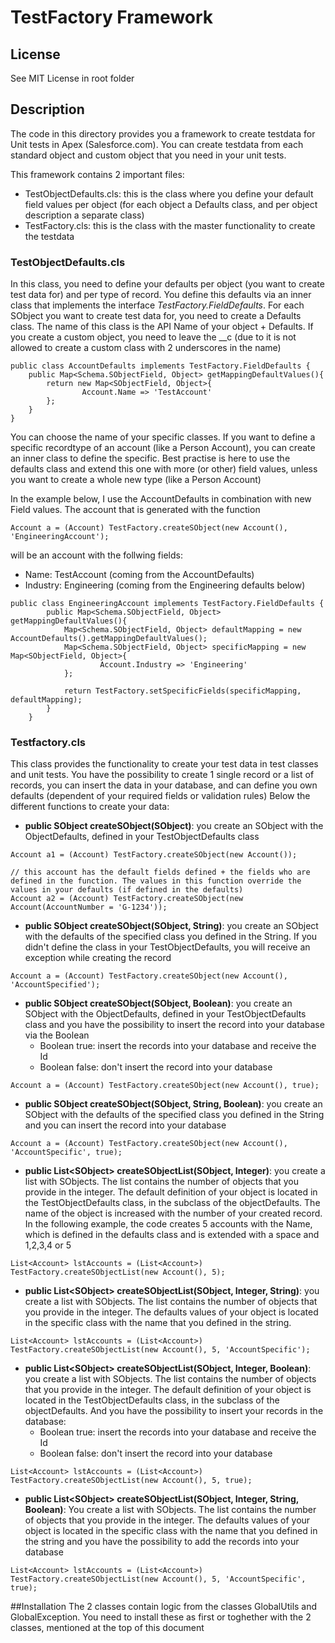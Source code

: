 # TestFactory Framework
## License 
See MIT License in root folder

## Description
The code in this directory provides you a framework to create testdata for Unit tests in Apex (Salesforce.com). 
You can create testdata from each standard object and custom object that you need in your unit tests.

This framework contains 2 important files:
 * TestObjectDefaults.cls: this is the class where you define your default field values per object (for each object a Defaults class, and per object description a separate class)
 * TestFactory.cls: this is the class with the master functionality to create the testdata
  
### TestObjectDefaults.cls
In this class, you need to define your defaults per object (you want to create test data for) and per type of record. You define this defaults via an inner class that implements the interface _TestFactory.FieldDefaults_.
For each SObject you want to create test data for, you need to create a Defaults class. The name of this class is the API Name of your object + Defaults. If you create a custom object, you need to leave the __c (due to it is not allowed to create a custom class with 2 underscores in the name)

```
public class AccountDefaults implements TestFactory.FieldDefaults {
    public Map<Schema.SObjectField, Object> getMappingDefaultValues(){
        return new Map<SObjectField, Object>{
                Account.Name => 'TestAccount'
        };
    }
}
```
You can choose the name of your specific classes. If you want to define a specific recordtype of an account (like a Person Account), you can create an inner class to define the specific. 
Best practise is here to use the defaults class and extend this one with more (or other) field values, unless you want to create a whole new type (like a Person Account)

In the example below, I use the AccountDefaults in combination with new Field values. The account that is generated with the function

```
Account a = (Account) TestFactory.createSObject(new Account(), 'EngineeringAccount');
```

will be an account with the follwing fields:
  * Name: TestAccount (coming from the AccountDefaults)
  * Industry: Engineering (coming from the Engineering defaults below)

```
public class EngineeringAccount implements TestFactory.FieldDefaults {
        public Map<Schema.SObjectField, Object> getMappingDefaultValues(){
            Map<Schema.SObjectField, Object> defaultMapping = new AccountDefaults().getMappingDefaultValues();
            Map<Schema.SObjectField, Object> specificMapping = new Map<SObjectField, Object>{
                    Account.Industry => 'Engineering'
            };
            
            return TestFactory.setSpecificFields(specificMapping, defaultMapping);
        }
    }
```

### Testfactory.cls
This class provides the functionality to create your test data in test classes and unit tests. You have the possibility to create 1 single record or a list of records, you can insert the data in your database, and can define you own defaults (dependent of your required fields or validation rules)
Below the different functions to create your data:
 * **public SObject createSObject(SObject)**: you create an SObject with the ObjectDefaults, defined in your TestObjectDefaults class
 ```
Account a1 = (Account) TestFactory.createSObject(new Account());

// this account has the default fields defined + the fields who are defined in the function. The values in this function override the values in your defaults (if defined in the defaults)
Account a2 = (Account) TestFactory.createSObject(new Account(AccountNumber = 'G-1234'));
 ```
 * **public SObject createSObject(SObject, String)**: you create an SObject with the defaults of the specified class you defined in the String. If you didn't define the class in your TestObjectDefaults, you will receive an exception while creating the record
 ```
 Account a = (Account) TestFactory.createSObject(new Account(), 'AccountSpecified');
 ```
 * **public SObject createSObject(SObject, Boolean)**: you create an SObject with the ObjectDefaults, defined in your TestObjectDefaults class and you have the possibility to insert the record into your database via the Boolean
   * Boolean true: insert the records into your database and receive the Id
   * Boolean false: don't insert the record into your database
 ```
 Account a = (Account) TestFactory.createSObject(new Account(), true);
 ```
 * **public SObject createSObject(SObject, String, Boolean)**: you create an SObject with the defaults of the specified class you defined in the String and you can insert the record into your database
 ```
 Account a = (Account) TestFactory.createSObject(new Account(), 'AccountSpecific', true);
 ```
 * **public List&lt;SObject&gt; createSObjectList(SObject, Integer)**: you create a list with SObjects. The list contains the number of objects that you provide in the integer. The default definition of your object is located in the TestObjectDefaults class, in the subclass of the objectDefaults. The name of the object is increased with the number of your created record. In the following example, the code creates 5 accounts with the Name, which is defined in the defaults class and is extended with a space and 1,2,3,4 or 5
  ```
  List<Account> lstAccounts = (List<Account>) TestFactory.createSObjectList(new Account(), 5);
  ```
 * **public List&lt;SObject&gt; createSObjectList(SObject, Integer, String)**: you create a list with SObjects. The list contains the number of objects that you provide in the integer. The defaults values of your object is located in the specific class with the name that you defined in the string.
  ```
  List<Account> lstAccounts = (List<Account>) TestFactory.createSObjectList(new Account(), 5, 'AccountSpecific');
  ```
 * **public List&lt;SObject&gt; createSObjectList(SObject, Integer, Boolean)**: you create a list with SObjects. The list contains the number of objects that you provide in the integer. The default definition of your object is located in the TestObjectDefaults class, in the subclass of the objectDefaults. And you have the possibility to insert your records in the database:
   * Boolean true: insert the records into your database and receive the Id
   * Boolean false: don't insert the record into your database
  ```
  List<Account> lstAccounts = (List<Account>) TestFactory.createSObjectList(new Account(), 5, true);
  ```
  * **public List&lt;SObject&gt; createSObjectList(SObject, Integer, String, Boolean)**: You create a list with SObjects. The list contains the number of objects that you provide in the integer. The defaults values of your object is located in the specific class with the name that you defined in the string and you have the possibility to add the records into your database
  ```
  List<Account> lstAccounts = (List<Account>) TestFactory.createSObjectList(new Account(), 5, 'AccountSpecific', true);
  ```
##Installation
The 2 classes contain logic from the classes GlobalUtils and GlobalException. You need to install these as first or toghether with the 2 classes, mentioned at the top of this document